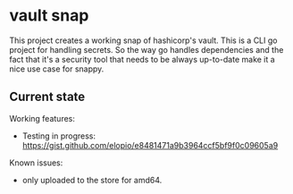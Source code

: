 # vault snap

This project creates a working snap of hashicorp's vault.
This is a CLI go project for handling secrets. So the way go handles
dependencies and the fact that it's a security tool that needs to be always
up-to-date make it a nice use case for snappy.

## Current state

Working features:
 - Testing in progress: https://gist.github.com/elopio/e8481471a9b3964ccf5bf9f0c09605a9

Known issues:
 - only uploaded to the store for amd64.
